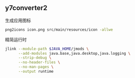 ## y7converter2

生成应用图标
```bash
png2icons icon.png src/main/resources/icon -allwe
```

精简运行时
```bash
jlink --module-path $JAVA_HOME/jmods \
      --add-modules java.base,java.desktop,java.logging \
      --strip-debug \
      --no-header-files \
      --no-man-pages \
      --output runtime
```
